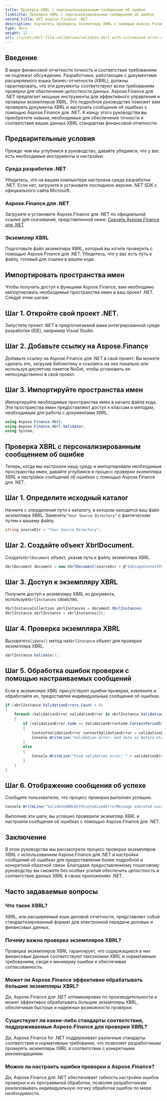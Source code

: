 ```yaml
---
title: Проверка XBRL с персонализированным сообщением об ошибке
linktitle: Проверка XBRL с персонализированным сообщением об ошибке
second_title: API Aspose.Finance .NET
description: Научитесь проверять экземпляры XBRL с помощью Aspose.Finance для .NET с помощью подробного пошагового руководства. Обеспечьте точность и соответствие вашим финансовым данным без особых усилий.
type: docs
weight: 12
url: /ru/net/xbrl-file-validation/validate-xbrl-with-customized-error-message/
---
```

## Введение
В мире финансовой отчетности точность и соответствие требованиям не подлежат обсуждению. Разработчики, работающие с документами расширяемого языка бизнес-отчетности (XBRL), должны гарантировать, что эти документы соответствуют всем требованиям проверки для обеспечения целостности данных. Aspose.Finance для .NET предлагает мощные инструменты для эффективного управления и проверки экземпляров XBRL. Это подробное руководство поможет вам проверить документы XBRL и настроить сообщения об ошибках с помощью Aspose.Finance для .NET. К концу этого руководства вы приобретете навыки, необходимые для обеспечения точности и соответствия ваших данных XBRL стандартам финансовой отчетности.
## Предварительные условия
Прежде чем мы углубимся в руководство, давайте убедимся, что у вас есть необходимые инструменты и настройки:
### Среда разработки .NET
Убедитесь, что на вашем компьютере настроена среда разработки .NET. Если нет, загрузите и установите последнюю версию .NET SDK с официального сайта Microsoft.
### Aspose.Finance для .NET
Загрузите и установите Aspose.Finance для .NET по официальной ссылке для скачивания, представленной ниже:
[Скачать Aspose.Finance для .NET](https://releases.aspose.com/finance/net/)
### Экземпляр XBRL
Подготовьте файл экземпляра XBRL, который вы хотите проверить с помощью Aspose.Finance для .NET. Убедитесь, что у вас есть путь к файлу, готовый для ссылки в вашем коде.
## Импортировать пространства имен
Чтобы получить доступ к функциям Aspose.Finance, вам необходимо импортировать необходимые пространства имен в ваш проект .NET. Следуй этим шагам:
## Шаг 1. Откройте свой проект .NET.
Запустите проект .NET в предпочитаемой вами интегрированной среде разработки (IDE), например Visual Studio.
## Шаг 2. Добавьте ссылку на Aspose.Finance
Добавьте ссылку на Aspose.Finance для .NET в свой проект. Вы можете сделать это, загрузив библиотеку и ссылаясь на нее локально или используя диспетчер пакетов NuGet, чтобы установить ее непосредственно в свой проект.
## Шаг 3. Импортируйте пространства имен
Импортируйте необходимые пространства имен в начало файла кода. Эти пространства имен предоставляют доступ к классам и методам, необходимым для работы с документами XBRL.
```csharp
using Aspose.Finance.Xbrl;
using Aspose.Finance.Xbrl.Validator;
using System;
```
## Проверка XBRL с персонализированным сообщением об ошибке
Теперь, когда мы настроили нашу среду и импортировали необходимые пространства имен, давайте углубимся в процесс проверки экземпляра XBRL и настройки сообщений об ошибках с помощью Aspose.Finance для .NET.
## Шаг 1. Определите исходный каталог
 Начните с определения пути к каталогу, в котором находится ваш файл экземпляра XBRL. Заменять`"Your Source Directory"` с фактическим путем к вашему файлу.
```csharp
string sourceDir = "Your Source Directory";
```
## Шаг 2. Создайте объект XbrlDocument.
 Создать`XbrlDocument` объект, указав путь к файлу экземпляра XBRL.
```csharp
XbrlDocument document = new XbrlDocument(sourceDir + @"IdScopeContextPeriodStartAfterEnd.xml");
```
## Шаг 3. Доступ к экземпляру XBRL
 Получите доступ к экземпляру XBRL из документа, используя`XbrlInstances` свойство.
```csharp
XbrlInstanceCollection xbrlInstances = document.XbrlInstances;
XbrlInstance xbrlInstance = xbrlInstances[0];
```
## Шаг 4. Проверка экземпляра XBRL
 Вызовите`Validate()` метод на`XbrlInstance` объект для проверки экземпляра XBRL.
```csharp
xbrlInstance.Validate();
```
## Шаг 5. Обработка ошибок проверки с помощью настраиваемых сообщений
Если в экземпляре XBRL присутствуют ошибки проверки, извлеките и обработайте их, предоставляя индивидуальные сообщения об ошибках.
```csharp
if (xbrlInstance.ValidationErrors.Count > 0)
{
    foreach (ValidationError validationError in xbrlInstance.ValidationErrors)
    {
        if (validationError.Code == ValidationErrorCode.ContextPeriodStartAfterEnd)
        {
            ContextValidationError contextValidationError = validationError as ContextValidationError;
            Console.WriteLine("Validation error: end date is before start date in context " + contextValidationError.Object.Id);
        }
        else
        {
            Console.WriteLine("Find validation error: " + validationError.Message);
        }
    }
}
```
## Шаг 6. Отображение сообщения об успехе
Сообщите пользователю, что процесс проверки выполнен успешно.
```csharp
Console.WriteLine("ValidateXBRLWithCustomizedErrorMessage executed successfully.");
```
Выполнив эти шаги, вы успешно проверили экземпляр XBRL и настроили сообщения об ошибках с помощью Aspose.Finance для .NET.
## Заключение
В этом руководстве мы рассмотрели процесс проверки экземпляров XBRL с использованием Aspose.Finance для .NET и настройки сообщений об ошибках для предоставления более подробной и конкретной обратной связи. Благодаря предоставленному пошаговому руководству вы сможете без особых усилий обеспечить целостность и соответствие данных XBRL в своих приложениях .NET.
## Часто задаваемые вопросы
### Что такое XBRL?
XBRL, или расширяемый язык деловой отчетности, представляет собой стандартизированный формат для электронной передачи деловых и финансовых данных.
### Почему важна проверка экземпляров XBRL?
Проверка экземпляров XBRL гарантирует, что содержащиеся в них финансовые данные соответствуют таксономии XBRL и нормативным требованиям, сводя к минимуму ошибки и обеспечивая согласованность.
### Может ли Aspose.Finance эффективно обрабатывать большие экземпляры XBRL?
Да, Aspose.Finance для .NET оптимизирован по производительности и может эффективно обрабатывать большие экземпляры XBRL, обеспечивая быстрые и надежные возможности проверки.
### Существуют ли какие-либо стандарты соответствия, поддерживаемые Aspose.Finance для проверки XBRL?
Да, Aspose.Finance for .NET поддерживает различные стандарты соответствия и нормативные требования, что позволяет разработчикам проверять экземпляры XBRL в соответствии с конкретными рекомендациями.
### Можно ли настроить ошибки проверки в Aspose.Finance?
Да, Aspose.Finance для .NET обеспечивает гибкость настройки ошибок проверки и их программной обработки, позволяя разработчикам реализовывать индивидуальную логику обработки ошибок по мере необходимости.